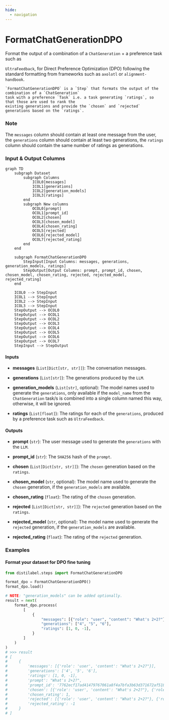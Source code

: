 ```yaml
---
hide:
  - navigation
---
```

# FormatChatGenerationDPO

Format the output of a combination of a `ChatGeneration` + a preference task such as



`UltraFeedback`, for Direct Preference Optimization (DPO) following the standard formatting
    from frameworks such as `axolotl` or `alignment-handbook`.

    `FormatChatGenerationDPO` is a `Step` that formats the output of the combination of a `ChatGeneration`
    task with a preference `Task` i.e. a task generating `ratings`, so that those are used to rank the
    existing generations and provide the `chosen` and `rejected` generations based on the `ratings`.



### Note
The `messages` column should contain at least one message from the user, the `generations`
column should contain at least two generations, the `ratings` column should contain the same
number of ratings as generations.






### Input & Output Columns

``` mermaid
graph TD
	subgraph Dataset
		subgraph Columns
			ICOL0[messages]
			ICOL1[generations]
			ICOL2[generation_models]
			ICOL3[ratings]
		end
		subgraph New columns
			OCOL0[prompt]
			OCOL1[prompt_id]
			OCOL2[chosen]
			OCOL3[chosen_model]
			OCOL4[chosen_rating]
			OCOL5[rejected]
			OCOL6[rejected_model]
			OCOL7[rejected_rating]
		end
	end

	subgraph FormatChatGenerationDPO
		StepInput[Input Columns: messages, generations, generation_models, ratings]
		StepOutput[Output Columns: prompt, prompt_id, chosen, chosen_model, chosen_rating, rejected, rejected_model, rejected_rating]
	end

	ICOL0 --> StepInput
	ICOL1 --> StepInput
	ICOL2 --> StepInput
	ICOL3 --> StepInput
	StepOutput --> OCOL0
	StepOutput --> OCOL1
	StepOutput --> OCOL2
	StepOutput --> OCOL3
	StepOutput --> OCOL4
	StepOutput --> OCOL5
	StepOutput --> OCOL6
	StepOutput --> OCOL7
	StepInput --> StepOutput

```


#### Inputs


- **messages** (`List[Dict[str, str]]`): The conversation messages.

- **generations** (`List[str]`): The generations produced by the `LLM`.

- **generation_models** (`List[str]`, optional): The model names used to generate the `generations`,  only available if the `model_name` from the `ChatGeneration` task/s is combined into a single  column named this way, otherwise, it will be ignored.

- **ratings** (`List[float]`): The ratings for each of the `generations`, produced by a preference  task such as `UltraFeedback`.




#### Outputs


- **prompt** (`str`): The user message used to generate the `generations` with the `LLM`.

- **prompt_id** (`str`): The `SHA256` hash of the `prompt`.

- **chosen** (`List[Dict[str, str]]`): The `chosen` generation based on the `ratings`.

- **chosen_model** (`str`, optional): The model name used to generate the `chosen` generation,  if the `generation_models` are available.

- **chosen_rating** (`float`): The rating of the `chosen` generation.

- **rejected** (`List[Dict[str, str]]`): The `rejected` generation based on the `ratings`.

- **rejected_model** (`str`, optional): The model name used to generate the `rejected` generation,  if the `generation_models` are available.

- **rejected_rating** (`float`): The rating of the `rejected` generation.





### Examples


#### Format your dataset for DPO fine tuning
```python
from distilabel.steps import FormatChatGenerationDPO

format_dpo = FormatChatGenerationDPO()
format_dpo.load()

# NOTE: "generation_models" can be added optionally.
result = next(
    format_dpo.process(
        [
            {
                "messages": [{"role": "user", "content": "What's 2+2?"}],
                "generations": ["4", "5", "6"],
                "ratings": [1, 0, -1],
            }
        ]
    )
)
# >>> result
# [
#     {
#         'messages': [{'role': 'user', 'content': "What's 2+2?"}],
#         'generations': ['4', '5', '6'],
#         'ratings': [1, 0, -1],
#         'prompt': "What's 2+2?",
#         'prompt_id': '7762ecf17ad41479767061a8f4a7bfa3b63d371672af5180872f9b82b4cd4e29',
#         'chosen': [{'role': 'user', 'content': "What's 2+2?"}, {'role': 'assistant', 'content': '4'}],
#         'chosen_rating': 1,
#         'rejected': [{'role': 'user', 'content': "What's 2+2?"}, {'role': 'assistant', 'content': '6'}],
#         'rejected_rating': -1
#     }
# ]
```




